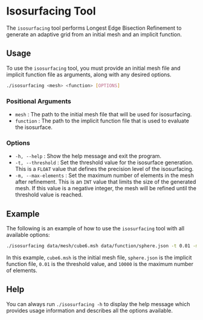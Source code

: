 # Isosurfacing Tool

The `isosurfacing` tool performs Longest Edge Bisection Refinement to generate an adaptive grid from an initial mesh and an implicit function.

## Usage

To use the `isosurfacing` tool, you must provide an initial mesh file and implicit function file as arguments, along with any desired options.

```bash
./isosurfacing <mesh> <function> [OPTIONS]
```

### Positional Arguments

- `mesh` : The path to the initial mesh file that will be used for isosurfacing.
- `function` : The path to the implicit function file that is used to evaluate the isosurface.

### Options

- `-h, --help` : Show the help message and exit the program.
- `-t, --threshold` : Set the threshold value for the isosurface generation. This is a `FLOAT` value that defines the precision level of the isosurfacing.
- `-m, --max-elements` : Set the maximum number of elements in the mesh after refinement. This is an `INT` value that limits the size of the generated mesh. If this value is a negative integer, the mesh will be refined until the threshold value is reached.

## Example

The following is an example of how to use the `isosurfacing` tool with all available options:

```bash
./isosurfacing data/mesh/cube6.msh data/function/sphere.json -t 0.01 -m 10000 
```

In this example, `cube6.msh` is the initial mesh file, `sphere.json` is the implicit function file, `0.01` is the threshold value, and `10000` is the maximum number of elements.

## Help

You can always run `./isosurfacing -h` to display the help message which provides usage information and describes all the options available.
